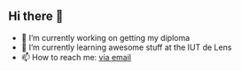## Hi there 👋

- 🔭 I’m currently working on getting my diploma
- 🌱 I’m currently learning awesome stuff at the IUT de Lens
- 📫 How to reach me: [via email](mailto:contact@jakubiak.fr)
